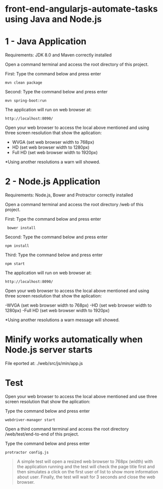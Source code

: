 # front-end-angularjs-automate-tasks using Java and Node.js

# 1 - Java Application

Requirements: JDK 8.0 and Maven correctly installed

Open a command terminal and access the root directory of this project.

First: Type the command below and press enter

    mvn clean package

Second: Type the command below and press enter

    mvn spring-boot:run

The application will run on web browser at:

    http://localhost:8090/

Open your web browser to access the local above mentioned and using three screen resolution
that show the aplication:

- WVGA  (set web browser width to 768px)
- HD   (set web browser width to 1280px)
- Full HD (set web browser width to 1920px)

*Using another resolutions a warn will showed.

# 2 - Node.js Application

Requirements: Node.js, Bower and Protractor correctly installed

Open a command terminal and access the root directory /web of this project.

First: Type the command below and press enter

     bower install

Second: Type the command below and press enter

    npm install

Third: Type the command below and press enter

    npm start
    

The application will run on web browser at:

    http://localhost:8090/

Open your web browser to access the local above mentioned and using three screen resolution
that show the aplication:

-WVGA  (set web browser width to 768px)
-HD   (set web browser width to 1280px)
-Full HD (set web browser width to 1920px)

*Using another resolutions a warn message will showed.

# Minify works automatically when Node.js server starts 
File eported at: ./web/src/js/min/app.js

# Test

Open your web browser  to access the local above mentioned and use three screen resolution
that show the aplication:

Type the command below and press enter

    webdriver-manager start

Open a third command terminal and access the root directory /web/test/end-to-end of this project.

Type the command below and press enter

    protractor config.js
    

> A simple test will open a resized web browser
> to 768px (width) with the application running
> and the test will check the page title first 
> and then simulates a click on the first user
> of list to show more information about user.
>Finally, the test will wait for 3 seconds and close the web browser.